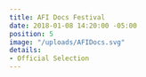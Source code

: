```yaml
---
title: AFI Docs Festival
date: 2018-01-08 14:20:00 -05:00
position: 5
image: "/uploads/AFIDocs.svg"
details:
- Official Selection
---
```


